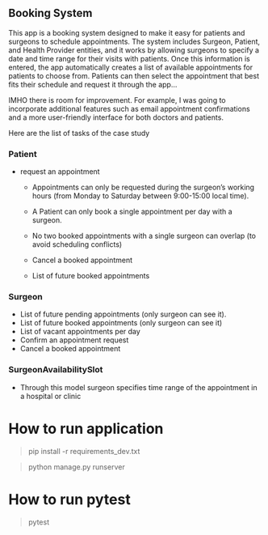 ## Booking System

This app is a booking system designed to make it easy for patients and surgeons to schedule appointments.
The system includes Surgeon, Patient, and Health Provider entities, and it works by allowing surgeons to specify a date and time range for their visits with patients.
Once this information is entered, the app automatically creates a list of available appointments for patients to choose from.
Patients can then select the appointment that best fits their schedule and request it through the app...


IMHO there is room for improvement. For example, I was going to incorporate additional features such as email appointment confirmations and a more user-friendly interface for both doctors and patients.

Here are the list of tasks of the case study

### Patient

- request an appointment

    - Appointments can only be requested during the surgeon’s working hours (from Monday to Saturday between 9:00-15:00 local time).

    - A Patient can only book a single appointment per day with a surgeon.

    - No two booked appointments with a single surgeon can overlap (to avoid scheduling conflicts)

    - Cancel a booked appointment

    - List of future booked appointments

### Surgeon

- List of future pending appointments (only surgeon can see it).
- List of future booked appointments (only surgeon can see it)
- List of vacant appointments per day
- Confirm an appointment request
- Cancel a booked appointment

### SurgeonAvailabilitySlot

- Through this model surgeon specifies time range of the appointment in a hospital or clinic


# How to run application
> pip install -r requirements_dev.txt

> python manage.py runserver

# How to run pytest

> pytest
